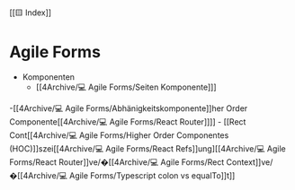 [[🟨 Index]]

# Agile Forms
- Komponenten
	- [[4Archive/💻 Agile Forms/Seiten Komponente]]]

-[[4Archive/💻 Agile Forms/Abhänigkeitskomponente]]her Order Componente[[4Archive/💻 Agile Forms/React Router]]]]
	- [[Rect Cont[[4Archive/💻 Agile Forms/Higher Order Componentes (HOC)]]szei[[4Archive/💻 Agile Forms/React Refs]]ung][[4Archive/💻 Agile Forms/React Router]]ve/�[[4Archive/💻 Agile Forms/Rect Context]]ve/�[[4Archive/💻 Agile Forms/Typescript colon vs equalTo]]t]]